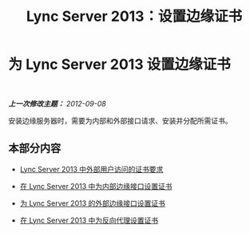 ﻿---
title: Lync Server 2013：设置边缘证书
TOCTitle: 设置边缘证书
ms:assetid: b266e793-dcec-4807-b548-02c83848c983
ms:mtpsurl: https://technet.microsoft.com/zh-cn/library/Gg412858(v=OCS.15)
ms:contentKeyID: 49313959
ms.date: 05/19/2016
mtps_version: v=OCS.15
ms.translationtype: HT
---

# 为 Lync Server 2013 设置边缘证书

 

_**上一次修改主题：** 2012-09-08_

安装边缘服务器时，需要为内部和外部接口请求、安装并分配所需证书。

## 本部分内容

  - [Lync Server 2013 中外部用户访问的证书要求](lync-server-2013-certificate-requirements-for-external-user-access.md)

  - [在 Lync Server 2013 中为内部边缘接口设置证书](lync-server-2013-set-up-certificates-for-the-internal-edge-interface.md)

  - [为 Lync Server 2013 的外部边缘接口设置证书](lync-server-2013-set-up-certificates-for-the-external-edge-interface.md)

  - [在 Lync Server 2013 中为反向代理设置证书](lync-server-2013-set-up-certificates-for-the-reverse-proxy.md)

